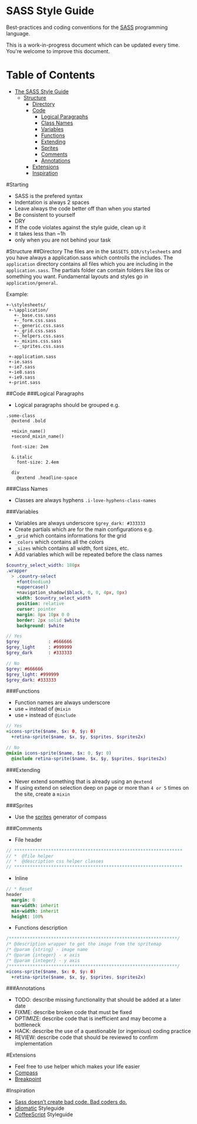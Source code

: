 SASS Style Guide
================

Best-practices and coding conventions for the [SASS](http://sass-lang.com) programming language.

This is a work-in-progress document which can be updated every time. You're welcome to improve this document.

# Table of Contents

* [The SASS Style Guide](#starting)
  * [Structure](#structure)
    * [Directory](#directory)
    * [Code](#code)
      * [Logical Paragraphs](#logical_paragraphs)
      * [Class Names](#class_names)
      * [Variables](#variables)
      * [Functions](#functions)
      * [Extending](#extending)
      * [Sprites](#sprites)
      * [Comments](#comments)
      * [Annotations](#annotations)
    * [Extensions](#extensions)
    * [Inspiration](#inspiration)

#Starting
* SASS is the prefered syntax
* Indentation is always 2 spaces
* Leave always the code better off than when you started
* Be consistent to yourself
* DRY
* If the code violates against the style guide, clean up it
 * it takes less than ~1h
 * only when you are not behind your task

#Structure
##Directory
The files are in the ```$ASSETS_DIR/stylesheets``` and you have always a application.sass which controlls the includes.
The ```application``` directory contains all files which you are including in the ```application.sass```. The partials folder can contain folders like libs or something you want. Fundamental layouts and styles go in ```application/general```.

Example:

```
+-\stylesheets/
 +-\application/
   +-_base.css.sass
   +-_form.css.sass
   +-_generic.css.sass
   +-_grid.css.sass
   +-_helpers.css.sass
   +-_mixins.css.sass
   +-_sprites.css.sass
 
 +-application.sass
 +-ie.sass
 +-ie7.sass
 +-ie8.sass
 +-ie9.sass
 +-print.sass
```
##Code
###Logical Paragraphs
* Logical paragraphs should be grouped e.g.
```
.some-class
  @extend .bold

  +mixin_name()
  +second_mixin_name()

  font-size: 2em

  &.italic
    font-size: 2.4em

  div
    @extend .headline-space
```

###Class Names
* Classes are always hyphens ```.i-love-hyphens-class-names```

###Variables
* Variables are always underscore ```$grey_dark: #333333```
* Create partials which are for the main configurations e.g.
 * ```_grid``` which contains informations for the grid
 * ```_colors``` which contains all the colors
 * ```_sizes``` which contains all width, font sizes, etc.
* Add variables which will be repeated before the class names

```sass
$country_select_width: 180px
.wrapper
  > .country-select
    +font(medium)
    +uppercase()
    +navigation_shadow($black, 0, 0, 4px, 0px)
    width: $country_select_width
    position: relative
    cursor: pointer
    margin: 8px 10px 0 0
    border: 2px solid $white
    background: $white    
```

```sass
// Yes
$grey           : #666666
$grey_light     : #999999
$grey_dark      : #333333

// No
$grey: #666666
$grey_light: #999999
$grey_dark: #333333

```

###Functions
* Function names are always underscore
* use ```=``` instead of ```@mixin```
* use ```+``` instead of ```@include```

```sass
// Yes
=icons-sprite($name, $x: 0, $y: 0)
  +retina-sprite($name, $x, $y, $sprites, $sprites2x)

// No
@mixin icons-sprite($name, $x: 0, $y: 0)
  @include retina-sprite($name, $x, $y, $sprites, $sprites2x)
```
###Extending
* Never extend something that is already using an ```@extend```
* If using extend on selection deep on page or more than ```4 or 5``` times on the site, create a ```mixin```

###Sprites
* Use the [sprites](http://compass-style.org/reference/compass/utilities/sprites/) generator of compass

###Comments
* File header

```sass
// ****************************************************************
// *  @file helper
// *  @description css helper classes
// ****************************************************************
```
* Inline

```sass
// * Reset
header
  margin: 0
  max-width: inherit
  min-width: inherit
  height: 100%
```
* Functions description

```sass
/****************************************************************/
/* @description wrapper to get the image from the spritemap
/* @param {string} - image name
/* @param {integer} - x axis
/* @param {integer} - y axis
/****************************************************************/
=icons-sprite($name, $x: 0, $y: 0)
  +retina-sprite($name, $x, $y, $sprites, $sprites2x)
```
###Annotations
* TODO: describe missing functionality that should be added at a later date
* FIXME: describe broken code that must be fixed
* OPTIMIZE: describe code that is inefficient and may become a bottleneck
* HACK: describe the use of a questionable (or ingenious) coding practice
* REVIEW: describe code that should be reviewed to confirm implementation

#Extensions
* Feel free to use helper which makes your life easier
* [Compass](http://compass-style.org/)
* [Breakpoint](http://breakpoint-sass.com/)

#Inspiration
* [Sass doesn’t create bad code. Bad coders do.](http://thesassway.com/articles/sass-doesnt-create-bad-code-bad-coders-do)
* [idiomatic](https://github.com/rwldrn/idiomatic.js/) Styleguide
* [CoffeeScript](https://github.com/polarmobile/coffeescript-style-guide) Styleguide
